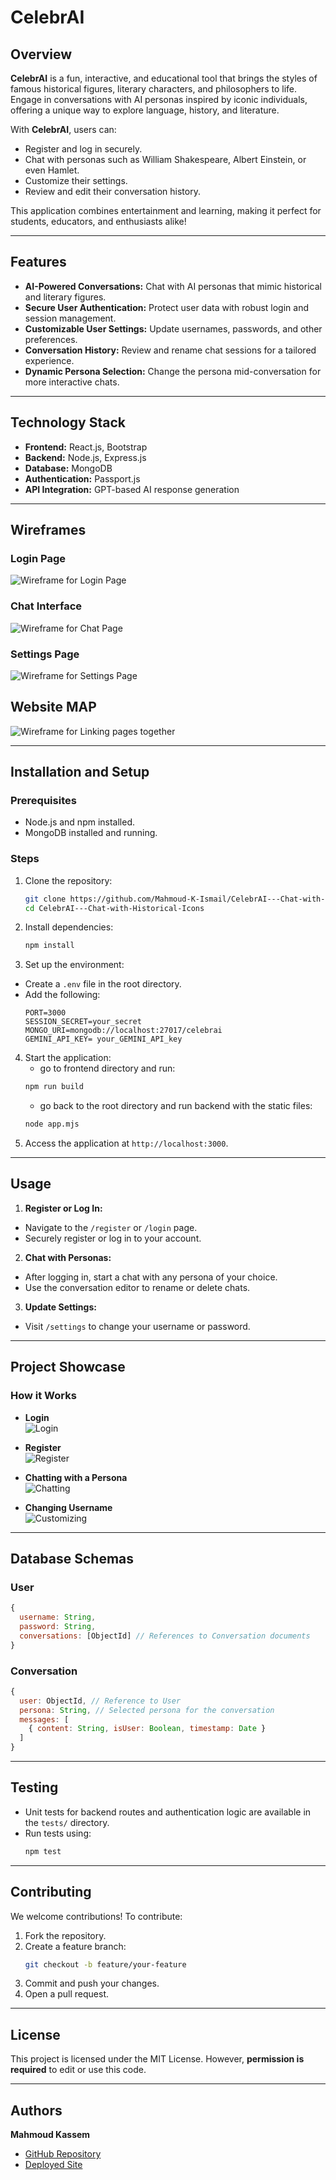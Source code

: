 # CelebrAI

## Overview

**CelebrAI** is a fun, interactive, and educational tool that brings the styles of famous historical figures, literary characters, and philosophers to life. Engage in conversations with AI personas inspired by iconic individuals, offering a unique way to explore language, history, and literature.

With **CelebrAI**, users can:
- Register and log in securely.
- Chat with personas such as William Shakespeare, Albert Einstein, or even Hamlet.
- Customize their settings.
- Review and edit their conversation history.

This application combines entertainment and learning, making it perfect for students, educators, and enthusiasts alike!

---

## Features

- **AI-Powered Conversations:** Chat with AI personas that mimic historical and literary figures.
- **Secure User Authentication:** Protect user data with robust login and session management.
- **Customizable User Settings:** Update usernames, passwords, and other preferences.
- **Conversation History:** Review and rename chat sessions for a tailored experience.
- **Dynamic Persona Selection:** Change the persona mid-conversation for more interactive chats.

---

## Technology Stack

- **Frontend:** React.js, Bootstrap
- **Backend:** Node.js, Express.js
- **Database:** MongoDB
- **Authentication:** Passport.js
- **API Integration:** GPT-based AI response generation

---

## Wireframes

### Login Page
![Wireframe for Login Page](./assets/login-wireframe.png)

### Chat Interface
![Wireframe for Chat Page](./assets/chat-wireframe.png)

### Settings Page
![Wireframe for Settings Page](./assets/settings-wireframe.png)

## Website MAP
![Wireframe for Linking pages together](./assets/map-wireframe.png)

---

## Installation and Setup

### Prerequisites
- Node.js and npm installed.
- MongoDB installed and running.

### Steps
1. Clone the repository:
   ```bash
   git clone https://github.com/Mahmoud-K-Ismail/CelebrAI---Chat-with-Historical-Icons.git
   cd CelebrAI---Chat-with-Historical-Icons
   ```
2. Install dependencies:
   ```bash
   npm install
   ```
3. Set up the environment:
  - Create a `.env` file in the root directory.
  - Add the following:
    ```
    PORT=3000
    SESSION_SECRET=your_secret
    MONGO_URI=mongodb://localhost:27017/celebrai
    GEMINI_API_KEY= your_GEMINI_API_key
    ```
4. Start the application:
   - go to frontend directory and run:
   ```bash
   npm run build
   ```
   - go back to the root directory and run backend with the static files:
   ```bash
   node app.mjs
   ```
6. Access the application at `http://localhost:3000`.

---

## Usage

1. **Register or Log In:**
  - Navigate to the `/register` or `/login` page.
  - Securely register or log in to your account.

2. **Chat with Personas:**
  - After logging in, start a chat with any persona of your choice.
  - Use the conversation editor to rename or delete chats.

3. **Update Settings:**
  - Visit `/settings` to change your username or password.

---

## Project Showcase

### How it Works
- **Login**  
  ![Login](assets/logging_in_gif.gif)

- **Register**  
  ![Register](assets/registration_gif.gif)

- **Chatting with a Persona**  
  ![Chatting](assets/chat_gif.gif)

- **Changing Username**  
  ![Customizing](assets/changing_username_gif.gif)

---

## Database Schemas

### User
```javascript
{
  username: String,
  password: String,
  conversations: [ObjectId] // References to Conversation documents
}
```

### Conversation
```javascript
{
  user: ObjectId, // Reference to User
  persona: String, // Selected persona for the conversation
  messages: [
    { content: String, isUser: Boolean, timestamp: Date }
  ]
}
```

---

## Testing

- Unit tests for backend routes and authentication logic are available in the `tests/` directory.
- Run tests using:
  ```bash
  npm test
  ```

---

## Contributing

We welcome contributions! To contribute:
1. Fork the repository.
2. Create a feature branch:
   ```bash
   git checkout -b feature/your-feature
   ```
3. Commit and push your changes.
4. Open a pull request.

---

## License

This project is licensed under the MIT License. However, **permission is required** to edit or use this code.

---

## Authors

**Mahmoud Kassem**
- [GitHub Repository](https://github.com/nyu-csci-ua-0467-001-002-fall-2024/final-project-Mahmoud-K-Ismail)
- [Deployed Site](http://linserv1.cims.nyu.edu:31940/)

